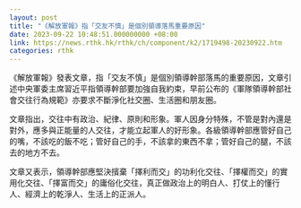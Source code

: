 ```yaml
---
layout: post
title: "《解放軍報》指「交友不慎」是個別領導落馬重要原因"
date: 2023-09-22 10:48:51.000000000 +08:00
link: https://news.rthk.hk/rthk/ch/component/k2/1719498-20230922.htm
categories: rthk
---
```


《解放軍報》發表文章，指「交友不慎」是個別領導幹部落馬的重要原因，文章引述中央軍委主席習近平指領導幹部要加強自我約束，早前公布的《軍隊領導幹部社會交往行為規範》亦要求不斷淨化社交圈、生活圈和朋友圈。

文章指出，交往中有政治、紀律、原則和形象。軍人因身分特殊，不管是對內還是對外，應多與正能量的人交往，才能立起軍人的好形象。各級領導幹部應管好自己的嘴，不該吃的飯不吃；管好自己的手，不該拿的東西不拿；管好自己的腿，不該去的地方不去。

文章又表示，領導幹部應堅決擯棄「擇利而交」的功利化交往、「擇權而交」的實用化交往、「擇富而交」的庸俗化交往，真正做政治上的明白人、打仗上的懂行人、經濟上的乾淨人、生活上的正派人。
